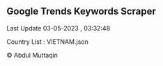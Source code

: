 

## Google Trends Keywords Scraper 
 
Last Update 03-05-2023 , 03:32:48

Country List :
VIETNAM.json



© Abdul Muttaqin 
